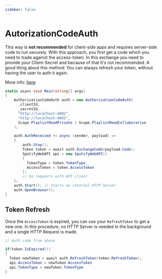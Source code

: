 ```yaml
---
sidebar: false
---
```


# AutorizationCodeAuth

This way is **not recommended** for client-side apps and requires server-side code to run securely.
With this approach, you first get a code which you need to trade against the access-token.
In this exchange you need to provide your Client-Secret and because of that it's not recommended.
A good thing about this method: You can always refresh your token, without having the user to auth it again.

More info: [here](https://developer.spotify.com/documentation/general/guides/authorization-guide/#authorization-code-flow)

```csharp
static async void Main(string[] args)
{
    AuthorizationCodeAuth auth = new AuthorizationCodeAuth(
      _clientId,
      _secretId,
      "http://localhost:4002",
      "http://localhost:4002",
      Scope.PlaylistReadPrivate | Scope.PlaylistReadCollaborative
    );

    auth.AuthReceived += async (sender, payload) =>
    {
        auth.Stop();
        Token token = await auth.ExchangeCode(payload.Code);
        SpotifyWebAPI api = new SpotifyWebAPI()
        {
          TokenType = token.TokenType,
          AccessToken = token.AccessToken
        };
        // Do requests with API client
    };
    auth.Start(); // Starts an internal HTTP Server
    auth.OpenBrowser();
}
```

## Token Refresh

Once the `AccessToken` is expired, you can use your `RefreshToken` to get a new one. 
In this procedure, no HTTP Server is needed in the background and a single HTTP Request is made.

```csharp
// Auth code from above

if(token.IsExpired())
{
  Token newToken = await auth.RefreshToken(token.RefreshToken);
  api.AccessToken = newToken.AccessToken
  api.TokenType = newToken.TokenType
}
```